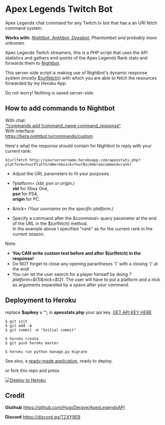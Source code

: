 # Apex Legends Twitch Bot

Apex Legends chat command for any Twitch.tv bot that has a an URI fetch command system.

**Works with:** *[Nightbot, Ankhbot, Deepbot](https://blog.thomassen.xyz/custom-apis/), Phantombot and probably more unknown.* 

Apex Legends Twitch streamers, this is a PHP script that uses the API statistics and gathers end-points of the Apex Legends Rank stats and forwards them to [Nightbot](http://nightbot.tv).

This server-side script is making use of Nightbot's dynamic response system (mostly [$(urlfetch)](https://docs.nightbot.tv/commands/variables/urlfetch)) with which you are able to fetch the resources forwarded by my Heroku App.

Do not worry! Nothing is saved server-side.

## How to add commands to Nightbot

With chat:  
["!commands add !command_name command_response"](https://docs.nightbot.tv/commands/commands)  
With interface:  
https://beta.nightbot.tv/commands/custom  

Here's what the response should contain for Nightbot to reply with your current rank:  

    $(urlfetch http://yourservername.herokuapp.com/apexstats.php?platform=YourPlatformHere&nick=YourNickHere&command=rank)
- Adjust the URL parameters to fit your purposes.
- ?platform= *(xbl, psn or origin.)*  
**xbl** for Xbox One,   
**psn** for PS4,  
**origin** for PC.  

- &nick= *(Your username on the specific platform.)*
- Specify a command after the *&command=* query parameter at the end of the URL in the $(urlfetch) method.   
In the example above I specified "*rank*" as for the current rank in the current season.  

Note:  
- **You CAN write custom text before and after $(urlfetch) in the response!**  
- Do NOT forget to close any opening parantheses '(' with a closing ')' at the end!  
- You can let the user search for a player himself by doing *?platform=$(1)&nick=$(2)*.
The user will have to put a platform and a nick as arguments separated by a space after your command.


## Deployment to Heroku

replace **$apikey = '';** in **apexstats.php** your api key. [GET API KEY HERE](https://api.mozambiquehe.re/getkey)


    $ git init
    $ git add -A
    $ git commit -m "Initial commit"

    $ heroku create
    $ git push heroku master

    $ heroku run python manage.py migrate

See also, a [ready-made application](https://github.com/heroku/python-getting-started), ready to deploy.

or fork this repo and press

<p><a href="https://heroku.com/deploy" rel="nofollow"><img src="https://camo.githubusercontent.com/c0824806f5221ebb7d25e559568582dd39dd1170/68747470733a2f2f7777772e6865726f6b7563646e2e636f6d2f6465706c6f792f627574746f6e2e706e67" alt="Deploy to Heroku" data-canonical-src="https://www.herokucdn.com/deploy/button.png" style="max-width:100%;"></a></p>

## Credit

**Giuthub** https://github.com/HugoDerave/ApexLegendsAPI

**Discord** https://discord.gg/TZ4Y9EB


